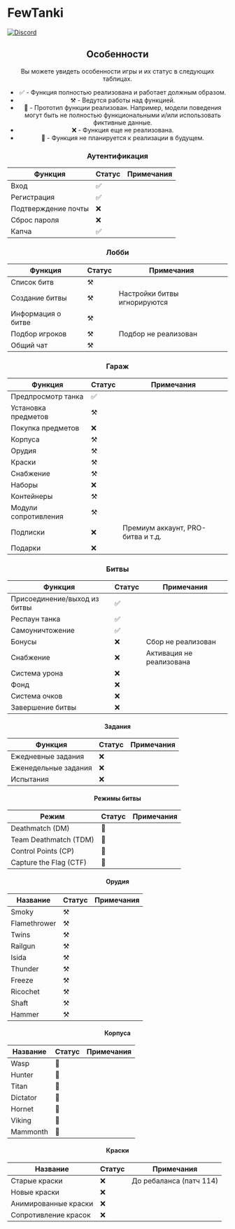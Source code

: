 # FewTanki
[![Discord](https://img.shields.io/discord/1233336064052301835?style=for-the-badge&logo=discord&logoColor=ffffff&label=discord&link=https%3A%2F%2Fdiscord.gg%2Feuug57b7NQ)](https://discord.gg/7KhydeWBkP)
<div align="center">

## Особенности

Вы можете увидеть особенности игры и их статус в следующих таблицах.

* ✅ - Функция полностью реализована и работает должным образом.
* ⚒️ - Ведутся работы над функцией.
* 🚧 - Прототип функции реализован. Например, модели поведения могут быть не полностью функциональными и/или использовать фиктивные данные.
* ❌ - Функция еще не реализована.
* 🛑 - Функция не планируется к реализации в будущем.

### Аутентификация

| Функция            | Статус | Примечания                              |
|--------------------|--------|-----------------------------------------|
| Вход               | ✅     |                                         |
| Регистрация        | ✅     |                                         |
| Подтверждение почты| ❌     |                                         |
| Сброс пароля       | ❌     |                                         |
| Капча              | ✅     |                                         |

### Лобби

| Функция       | Статус | Примечания                     |
|---------------|--------|--------------------------------|
| Список битв   | ⚒️     |                                |
| Создание битвы| ⚒️     | Настройки битвы игнорируются   |
| Информация о битве | ⚒️ |                               |
| Подбор игроков| ⚒️     | Подбор не реализован           |
| Общий чат     | ⚒️     |                                |

### Гараж

| Функция            | Статус | Примечания                              |
|--------------------|--------|-----------------------------------------|
| Предпросмотр танка | ✅     |                                         |
| Установка предметов| ⚒️     |                                         |
| Покупка предметов  | ❌     |                                         |
| Корпуса            | ⚒️     |                                         |
| Орудия             | ⚒️     |                                         |
| Краски             | ⚒️     |                                         |
| Снабжение          | ⚒️     |                                         |
| Наборы             | ❌     |                                         |
| Контейнеры         | ⚒️     |                                         |
| Модули сопротивления| ⚒️    |                                         |
| Подписки           | ❌     | Премиум аккаунт, PRO-битва и т.д.       |
| Подарки            | ❌     |                                         |

### Битвы

| Функция            | Статус | Примечания                     |
|--------------------|--------|--------------------------------|
| Присоединение/выход из битвы | ✅ |                           |
| Респаун танка      | ✅     |                                |
| Самоуничтожение    | ✅     |                                |
| Бонусы             | ❌     | Сбор не реализован             |
| Снабжение          | ❌     | Активация не реализована       |
| Система урона      | ❌     |                                |
| Фонд               | ❌     |                                |
| Система очков      | ❌     |                                |
| Завершение битвы   | ❌     |                                |

#### Задания

| Функция       | Статус | Примечания  |
|---------------|--------|-------------|
| Ежедневные задания | ❌ |           |
| Еженедельные задания| ❌ |          |
| Испытания     | ❌     |             |

#### Режимы битвы

| Режим                   | Статус | Примечания                             |
|-------------------------|--------|----------------------------------------|
| Deathmatch (DM)         | 🚧     |                                        |
| Team Deathmatch (TDM)   | 🚧     |                                        |          
| Control Points (CP)     | 🚧     |                                        |
| Capture the Flag (CTF)  | 🚧     |                                        |       

#### Орудия

| Название      | Статус | Примечания                              |
|---------------|--------|----------------------------------------|
| Smoky         | ⚒️     |                                        |
| Flamethrower  | ⚒️     |                                        |
| Twins         | ⚒️     |                                        |
| Railgun       | ⚒️     |                                        |
| Isida         | ⚒️     |                                        |
| Thunder       | ⚒️     |                                        |
| Freeze        | ⚒️     |                                        |
| Ricochet      | ⚒️     |                                        |
| Shaft         | ⚒️     |                                        |
| Hammer        | ⚒️     |                                        |


#### Корпуса

| Название   | Статус | Примечания                              |
|------------|--------|-----------------------------------------|
| Wasp       | 🛑     |                                         |
| Hunter     | 🛑     |                                         |
| Titan      | 🛑     |                                         |
| Dictator   | 🛑     |                                         |
| Hornet     | 🛑     |                                         |
| Viking     | 🛑     |                                         |
| Mammonth   | 🛑     |                                         |

#### Краски

| Название             | Статус | Примечания                       |
|----------------------|--------|----------------------------------|
| Старые краски        | ❌     | До ребаланса (патч 114)          |
| Новые краски         | ❌     |                                  |
| Анимированные краски | ❌     |                                  |
| Сопротивление красок | ❌     |                                  |
